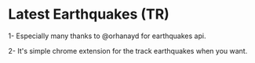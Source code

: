 # Latest Earthquakes (TR)
1- Especially many thanks to @orhanayd for earthquakes api.

2- It's simple chrome extension for the track earthquakes when you want.

